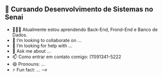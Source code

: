 ## 🏫 Cursando Desenvolvimento de Sistemas no Senai
      
- 🌱👨‍🎓  Atualmente estou aprendendo Back-End, Frond-End e Banco de Dados.
- 👯 I’m looking to collaborate on ...
- 🤔 I’m looking for help with ...
- 💬 Ask me about ...
- 📫 Como entrar em contato comigo: (11)91341-5222
- 😄 Pronouns: ...
- ⚡ Fun fact: ...
-->
